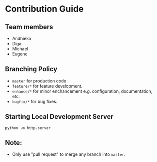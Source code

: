 # Contribution Guide

## Team members

* Andhieka
* Diga
* Michael
* Eugene

## Branching Policy

* `master` for production code
* `feature/*` for feature development. 
* `enhance/*` for minor enchancement e.g. configuration, documentation, etc.
* `bugfix/*` for bug fixes.

## Starting Local Development Server

`python -m http.server` 

## Note:

* Only use "pull request" to merge any branch into `master`.
